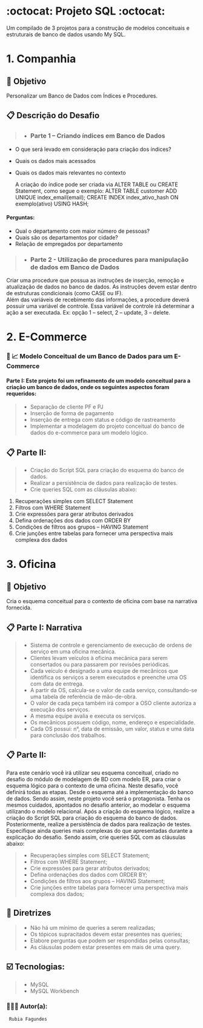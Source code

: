 # :octocat: Projeto SQL :octocat:
Um compilado de 3 projetos para a construção de modelos conceituais e estruturais de banco de dados usando My SQL.

# 1. Companhia
## 🎯 Objetivo
Personalizar um Banco de Dados com Índices e Procedures.

## 📋 Descrição do Desafio

>- ### Parte 1 – Criando índices em Banco de Dados 
- O que será levado em consideração para criação dos índices? 
- Quais os dados mais acessados 
- Quais os dados mais relevantes no contexto 

  A criação do índice pode ser criada via ALTER TABLE ou CREATE Statement, como segue o exemplo: 
ALTER TABLE customer ADD UNIQUE index_email(email); 
CREATE INDEX index_ativo_hash ON exemplo(ativo) USING HASH; 

#### Perguntas:  
- Qual o departamento com maior número de pessoas? 
- Quais são os departamentos por cidade? 
- Relação de empregados por departamento 

>- ### Parte 2 - Utilização de procedures para manipulação de dados em Banco de Dados 
  Criar uma procedure que possua as instruções de inserção, remoção e atualização de dados no banco de dados. As instruções devem estar dentro de estruturas condicionais (como CASE ou IF).  
  Além das variáveis de recebimento das informações, a procedure deverá possuir uma variável de controle. Essa variável de controle irá determinar a ação a ser executada. Ex: opção 1 – select, 2 – update, 3 – delete. 
  
  
  # 2. E-Commerce 
### 📝 📈 Modelo Conceitual de um Banco de Dados para um E-Commerce
#### Parte I: Este projeto foi um refinamento de um modelo conceitual para a criação um banco de dados, onde os seguintes aspectos foram requeridos:
>- Separação de cliente PF e PJ
>- Inserção de forma de pagamento
>- Inserção de entrega com status e código de rastreamento
>- Implementar a modelagem do projeto conceitual do banco de dados do e-commerce para um modelo lógico.

## 📋 Parte II:
>-  Criação do Script SQL para criação do esquema do banco de dados.
>-  Realizar a persistência de dados para realização de testes.
>-  Crie queries SQL com as cláusulas abaixo:
1. Recuperações simples com SELECT Statement
2. Filtros com WHERE Statement
3. Crie expressões para gerar atributos derivados
4. Defina ordenações dos dados com ORDER BY
5. Condições de filtros aos grupos – HAVING Statement
6. Crie junções entre tabelas para fornecer uma perspectiva mais complexa dos dados


# 3. Oficina 
## 🎯 Objetivo
Cria o esquema conceitual para o contexto de oficina com base na narrativa fornecida.

## 📋 Parte I: Narrativa
>- Sistema de controle e gerenciamento de execução de ordens de serviço em uma oficina mecânica.
>- Clientes levam veículos à oficina mecânica para serem consertados ou para passarem por revisões periódicas.
>- Cada veículo é designado a uma equipe de mecânicos que identifica os serviços a serem executados e preenche uma OS com data de entrega.
>- A partir da OS, calcula-se o valor de cada serviço, consultando-se uma tabela de referência de mão-de-obra.
>- O valor de cada peça também irá compor a OSO cliente autoriza a execução dos serviços.
>- A mesma equipe avalia e executa os serviços.
>- Os mecânicos possuem código, nome, endereço e especialidade.
>- Cada OS possui: n°, data de emissão, um valor, status e uma data para conclusão dos trabalhos.

## 📋 Parte II:
  Para este cenário você irá utilizar seu esquema conceitual, criado no desafio do módulo de modelagem de BD com modelo ER, para criar o esquema lógico para o contexto de uma oficina. Neste desafio, você definirá todas as etapas. Desde o esquema até a implementação do banco de dados. Sendo assim, neste projeto você será o protagonista. Tenha os mesmos cuidados, apontados no desafio anterior, ao modelar o esquema utilizando o modelo relacional.
  Após a criação do esquema lógico, realize a criação do Script SQL para criação do esquema do banco de dados. Posteriormente, realize a persistência de dados para realização de testes. Especifique ainda queries mais complexas do que apresentadas durante a explicação do desafio. Sendo assim, crie queries SQL com as cláusulas abaixo:
>- Recuperações simples com SELECT Statement;
>- Filtros com WHERE Statement;
>- Crie expressões para gerar atributos derivados;
>- Defina ordenações dos dados com ORDER BY;
>- Condições de filtros aos grupos – HAVING Statement;
>- Crie junções entre tabelas para fornecer uma perspectiva mais complexa dos dados;

## 📑 Diretrizes
>- Não há um mínimo de queries a serem realizadas;
>- Os tópicos supracitados devem estar presentes nas queries;
>- Elabore perguntas que podem ser respondidas pelas consultas;
>- As cláusulas podem estar presentes em mais de uma query.

## ☑️ Tecnologias:
>- MySQL
>- MySQL Workbench

### 📝👩‍💻 Autor(a):
     Rubia Fagundes
